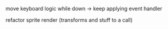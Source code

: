 move keyboard logic
	while down -> keep applying event handler

refactor sprite render (transforms and stuff to a call)

